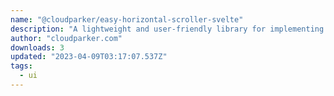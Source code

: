 ```yaml
---
name: "@cloudparker/easy-horizontal-scroller-svelte"
description: "A lightweight and user-friendly library for implementing horizontal scrolling on both web and mobile UIs. This intuitive scroller relies solely on the drag feature, providing a seamless and responsive experience across various devices."
author: "cloudparker.com"
downloads: 3
updated: "2023-04-09T03:17:07.537Z"
tags: 
  - ui
---
```

